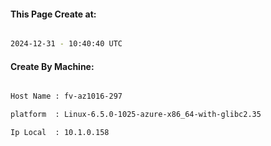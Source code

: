 
   
#### This Page Create at:

```bash

2024-12-31 - 10:40:40 UTC

```

#### Create By Machine:

```bash

Host Name : fv-az1016-297

platform  : Linux-6.5.0-1025-azure-x86_64-with-glibc2.35

Ip Local  : 10.1.0.158

```

